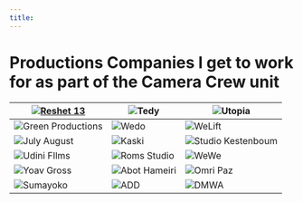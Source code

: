 ```yaml
---
title: 
---
```

# Productions Companies I get to work for as part of the Camera Crew unit



| [![Reshet 13](/img/clients/reshet.jpg)](https://13tv.co.il/)| ![Tedy](/img/clients/tedi.jpg) | ![Utopia](/img/clients/utopia.jpg) |
| ------ | ------ | ------ |
|  ![Green Productions](/img/clients/green.jpg)    |   ![Wedo](/img/clients/wedo.jpg)   |   ![WeLift](/img/clients/welift.jpg)   |
|  ![July August](/img/clients/julaug.jpg)    |   ![Kaski](/img/clients/kaski.jpg)   |   ![Studio Kestenboum](/img/clients/kestenboum.jpg)   |
|  ![Udini FIlms](/img/clients/udini.jpg)    |   ![Roms Studio](/img/clients/roms.jpg)   |   ![WeWe](/img/clients/wewe.jpg)   |
|  ![Yoav Gross](/img/clients/yoavg.jpg)    |   ![Abot Hameiri](/img/clients/abot.jpg)   |   ![Omri Paz](/img/clients/omrip.jpg)   |
|  ![Sumayoko](/img/clients/sumayoko.jpg)    |   ![ADD](/img/clients/add.jpg)   |   ![DMWA](/img/clients/dmwa.jpg)    |
